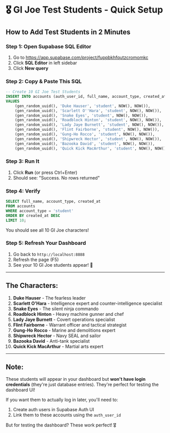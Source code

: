 # 🎖️ GI Joe Test Students - Quick Setup

## How to Add Test Students in 2 Minutes

### Step 1: Open Supabase SQL Editor
1. Go to https://app.supabase.com/project/fuppbkhfqutzcromomkc
2. Click **SQL Editor** in left sidebar
3. Click **New query**

### Step 2: Copy & Paste This SQL

```sql
-- Create 10 GI Joe Test Students
INSERT INTO accounts (auth_user_id, full_name, account_type, created_at, updated_at)
VALUES
    (gen_random_uuid(), 'Duke Hauser', 'student', NOW(), NOW()),
    (gen_random_uuid(), 'Scarlett O''Hara', 'student', NOW(), NOW()),
    (gen_random_uuid(), 'Snake Eyes', 'student', NOW(), NOW()),
    (gen_random_uuid(), 'Roadblock Hinton', 'student', NOW(), NOW()),
    (gen_random_uuid(), 'Lady Jaye Burnett', 'student', NOW(), NOW()),
    (gen_random_uuid(), 'Flint Fairborne', 'student', NOW(), NOW()),
    (gen_random_uuid(), 'Gung-Ho Rocco', 'student', NOW(), NOW()),
    (gen_random_uuid(), 'Shipwreck Hector', 'student', NOW(), NOW()),
    (gen_random_uuid(), 'Bazooka David', 'student', NOW(), NOW()),
    (gen_random_uuid(), 'Quick Kick MacArthur', 'student', NOW(), NOW());
```

### Step 3: Run It
1. Click **Run** (or press Ctrl+Enter)
2. Should see: "Success. No rows returned"

### Step 4: Verify
```sql
SELECT full_name, account_type, created_at 
FROM accounts 
WHERE account_type = 'student'
ORDER BY created_at DESC
LIMIT 10;
```

You should see all 10 GI Joe characters!

### Step 5: Refresh Your Dashboard
1. Go back to `http://localhost:8888`
2. Refresh the page (F5)
3. See your 10 GI Joe students appear! 🎉

---

## The Characters:

1. **Duke Hauser** - The fearless leader
2. **Scarlett O'Hara** - Intelligence expert and counter-intelligence specialist
3. **Snake Eyes** - The silent ninja commando
4. **Roadblock Hinton** - Heavy machine gunner and chef
5. **Lady Jaye Burnett** - Covert operations specialist
6. **Flint Fairborne** - Warrant officer and tactical strategist
7. **Gung-Ho Rocco** - Marine and demolitions expert
8. **Shipwreck Hector** - Navy SEAL and sailor
9. **Bazooka David** - Anti-tank specialist
10. **Quick Kick MacArthur** - Martial arts expert

---

## Note:

These students will appear in your dashboard but **won't have login credentials** (they're just database entries). They're perfect for testing the dashboard UI!

If you want them to actually log in later, you'll need to:
1. Create auth users in Supabase Auth UI
2. Link them to these accounts using the `auth_user_id`

But for testing the dashboard? These work perfect! 🎖️
